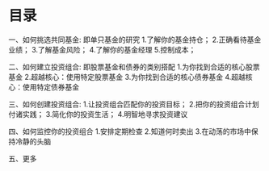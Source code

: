 # 目录
一、如何挑选共同基金: 即单只基金的研究
1.了解你的基金持仓；
2.正确看待基金业绩；
3.了解基金风险；
4.了解你的基金经理
5.控制成本；

二、如何建立投资组合: 即股票基金和债券的类别搭配
1.为你找到合适的核心股票基金
2.超越核心：使用特定股票基金
3.为你找到合适的核心债券基金
4.超越核心：使用特定债券基金

三、如何创建投资组合:
1.让投资组合匹配你的投资目标；
2.把你的投资组合计划付诸实践；
3.简化你的投资生活；
4.明智地寻求投资建议

四、如何监控你的投资组合
1.安排定期检查
2.知道何时卖出
3.在动荡的市场中保持冷静的头脑

五、更多